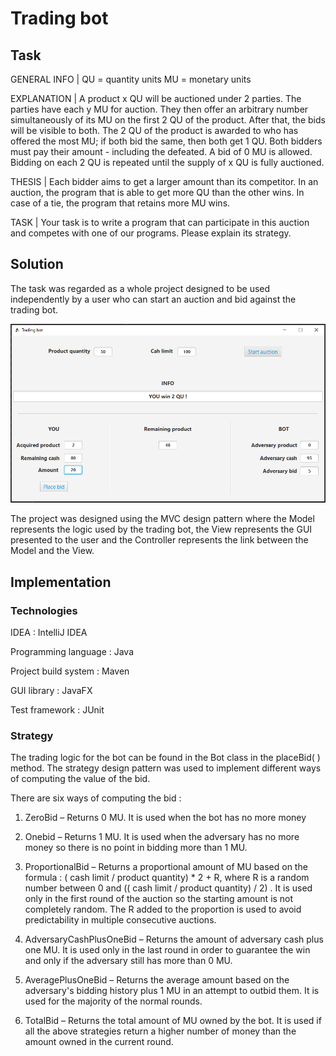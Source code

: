 # Trading bot
## Task
GENERAL INFO | QU = quantity units MU = monetary units

EXPLANATION | A product x QU will be auctioned under 2 parties.
The parties have each y MU for auction. They then offer an arbitrary number simultaneously of its MU on
the first 2 QU of the product. After that, the bids will be visible to both.
The 2 QU of the product is awarded to who has offered the most MU; if both bid the same, then both get 1
QU. Both bidders must pay their amount - including the defeated. A bid of 0 MU is allowed. Bidding on each
2 QU is repeated until the supply of x QU is fully auctioned.

THESIS | Each bidder aims to get a larger amount than its competitor.
In an auction, the program that is able to get more QU than the other wins. In case of a tie, the program that
retains more MU wins.

TASK | Your task is to write a program that can participate in this auction and competes with one of our programs.
Please explain its strategy.

## Solution

The task was regarded as a whole project designed to be used independently by a user who can start an auction and bid against the trading bot. 

<p align="center">
  <img src="https://github.com/cosmacatalin98/trading-bot/blob/main/trading_bot_gui.png?raw=true" alt="Sublime's custom image"/>
</p>

The project was designed using the MVC design pattern where the Model represents the logic used by the trading bot, the View represents the GUI presented to the user and the Controller represents the link between the Model and the View.

## Implementation
### Technologies 

IDEA : IntelliJ IDEA

Programming language : Java

Project build system : Maven

GUI library : JavaFX

Test framework : JUnit 

### Strategy
The trading logic for the bot can be found in the Bot class in the placeBid( ) method. The strategy design pattern was used to implement different ways of computing the value of the bid.

There are six ways of computing the bid :

1. ZeroBid – Returns 0 MU. It is used when the bot has no more money

2. Onebid – Returns 1 MU. It is used when the adversary has no more money so there is no point in bidding more than 1 MU.

3. ProportionalBid – Returns a proportional amount of MU based on the formula : ( cash limit / product quantity) * 2 + R, where R is a random number between 0 and (( cash limit / product quantity) / 2) . It is used only in the first round of the auction so the starting amount is not completely random. The R added to the proportion is used to avoid predictability in multiple consecutive auctions.

4. AdversaryCashPlusOneBid – Returns the amount of adversary cash plus one MU. It is used only in the last round in order to guarantee the win and only if the adversary still has more than 0 MU.

5. AveragePlusOneBid – Returns the average amount based on the adversary's bidding history plus 1 MU in an attempt to outbid them. It is used for the majority of the normal rounds.

6. TotalBid – Returns the total amount of MU owned by the bot. It is used if all the above strategies return a higher number of money than the amount owned in the current round.  


